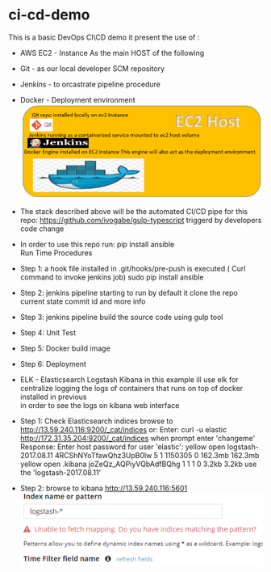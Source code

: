# ci-cd-demo
This is a basic DevOps CI\CD demo
it present the use of :
- AWS EC2 - Instance As the main HOST of the following  
- Git - as our local developer SCM repository
- Jenkins - to orcastrate pipeline procedure
- Docker - Deployment environment
![Alt text](https://github.com/BoazHalter/ci-cd-demo/blob/master/CI-CD-infrastucture-architecture5.PNG "Arcitecture Overview:")

- The stack described above will be the automated CI/CD pipe for this repo:
  https://github.com/ivogabe/gulp-typescript
  triggerd by developers code change
- In order to use this repo run: pip install ansible  
Run Time Procedures
- Step 1:
    a hook file installed in .git/hooks/pre-push is executed ( Curl command to invoke jenkins job)
    sudo pip install ansible
- Step 2:
    jenkins pipeline starting to run by default it clone the repo current state commit id and more info
- Step 3:
    jenkins pipeline build the source code using gulp tool
- Step 4:
    Unit Test 
- Step 5:
    Docker build image
- Step 6:
    Deployment

- ELK - Elasticsearch Logstash Kibana
    in this example ill use elk for centralize logging 
    the logs of containers that runs on top of docker installed in previous  
    in order to see the logs on kibana web interface
- Step 1:
	Check Elasticsearch indices browse to http://13.59.240.116:9200/_cat/indices
	or:
	Enter:
	  curl -u elastic http://172.31.35.204:9200/_cat/indices when prompt enter 'changeme'
	Response:
	  Enter host password for user 'elastic':
	  yellow open logstash-2017.08.11 4RCShNYoTfawQhz3UpB0lw 5 1 1150305 0 162.3mb 162.3mb
	  yellow open .kibana             joZeQz_AQPiyVQbAdfBQhg 1 1       1 0   3.2kb   3.2kb
    use the 'logstash-2017.08.11' 
- Step 2:
    browse to kibana http://13.59.240.116:5601
![Alt text](https://github.com/BoazHalter/ci-cd-demo/blob/master/kibanaIndex.PNG )
 
   
